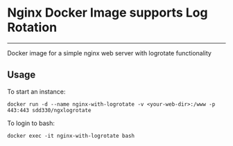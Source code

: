 # Nginx Docker Image supports Log Rotation
------------
Docker image for a simple nginx web server with logrotate functionality

Usage
------------

To start an instance:

	docker run -d --name nginx-with-logrotate -v <your-web-dir>:/www -p 443:443 sdd330/ngxlogrotate

To login to bash:

	docker exec -it nginx-with-logrotate bash
